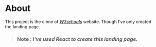 # About

This project is the clone of _[W3schools](https://www.w3schools.com)_ website. Though I've only created the landing page.

> ### Note : _I've used React to create this landing page._
